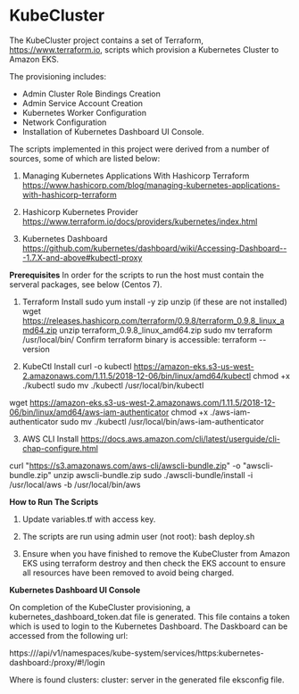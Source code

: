# KubeCluster
The KubeCluster project contains a set of Terraform, https://www.terraform.io, 
scripts which provision a Kubernetes Cluster to Amazon EKS. 

The provisioning includes:
* Admin Cluster Role Bindings Creation
* Admin Service Account Creation 
* Kubernetes Worker Configuration
* Network Configuration
* Installation of Kubernetes Dashboard UI Console.

The scripts implemented in this project were derived from a number of sources, some of which are listed below:
1. Managing Kubernetes Applications With Hashicorp Terraform 
https://www.hashicorp.com/blog/managing-kubernetes-applications-with-hashicorp-terraform

2. Hashicorp Kubernetes Provider
https://www.terraform.io/docs/providers/kubernetes/index.html

3. Kubernetes Dashboard
https://github.com/kubernetes/dashboard/wiki/Accessing-Dashboard---1.7.X-and-above#kubectl-proxy

**Prerequisites**
In order for the scripts to run the host must contain the serveral packages, see below (Centos 7).

1. Terraform Install
sudo yum install -y zip unzip (if these are not installed)
wget https://releases.hashicorp.com/terraform/0.9.8/terraform_0.9.8_linux_amd64.zip
unzip terraform_0.9.8_linux_amd64.zip
sudo mv terraform /usr/local/bin/
Confirm terraform binary is accessible: terraform --version


2. KubeCtl Install
curl -o kubectl https://amazon-eks.s3-us-west-2.amazonaws.com/1.11.5/2018-12-06/bin/linux/amd64/kubectl
chmod +x ./kubectl
sudo mv ./kubectl /usr/local/bin/kubectl

wget https://amazon-eks.s3-us-west-2.amazonaws.com/1.11.5/2018-12-06/bin/linux/amd64/aws-iam-authenticator
chmod +x ./aws-iam-authenticator
sudo mv ./kubectl /usr/local/bin/aws-iam-authenticator

3. AWS CLI Install
https://docs.aws.amazon.com/cli/latest/userguide/cli-chap-configure.html

curl "https://s3.amazonaws.com/aws-cli/awscli-bundle.zip" -o "awscli-bundle.zip"
unzip awscli-bundle.zip
sudo ./awscli-bundle/install -i /usr/local/aws -b /usr/local/bin/aws


**How to Run The Scripts**

1. Update variables.tf with access key.

2. The scripts are run using admin user (not root):
bash deploy.sh

3. Ensure when you have finished to remove the KubeCluster from Amazon EKS using
terraform destroy and then check the EKS account to ensure all resources have been
removed to avoid being charged.

**Kubernetes Dashboard UI Console**

On completion of the KubeCluster provisioning, a kubernetes_dashboard_token.dat file
is generated. This file contains a token which is used to login to the Kubernetes 
Dashboard. The Daskboard can be accessed from the following url:

https://<Master IP>/api/v1/namespaces/kube-system/services/https:kubernetes-dashboard:/proxy/#!/login

Where <Master IP> is found clusters: cluster: server in the generated file eksconfig file.


 

